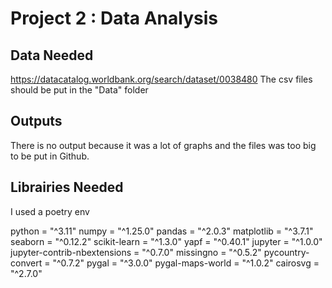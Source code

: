 # Project 2 : Data Analysis

## Data Needed
https://datacatalog.worldbank.org/search/dataset/0038480
The csv files should be put in the "Data" folder

## Outputs
There is no output because it was a lot of graphs and the files was too big to be put in Github.

## Librairies Needed
I used a poetry env

python = "^3.11"
numpy = "^1.25.0"
pandas = "^2.0.3"
matplotlib = "^3.7.1"
seaborn = "^0.12.2"
scikit-learn = "^1.3.0"
yapf = "^0.40.1"
jupyter = "^1.0.0"
jupyter-contrib-nbextensions = "^0.7.0"
missingno = "^0.5.2"
pycountry-convert = "^0.7.2"
pygal = "^3.0.0"
pygal-maps-world = "^1.0.2"
cairosvg = "^2.7.0"
